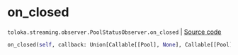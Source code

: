 # on_closed
`toloka.streaming.observer.PoolStatusObserver.on_closed` | [Source code](https://github.com/Toloka/toloka-kit/blob/v0.1.24/src/streaming/observer.py#L227)

```python
on_closed(self, callback: Union[Callable[[Pool], None], Callable[[Pool], Awaitable[None]]])
```

